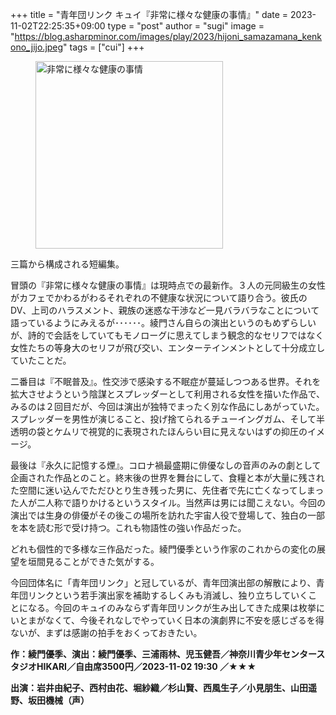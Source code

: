 +++
title = "青年団リンク キュイ『非常に様々な健康の事情』"
date = 2023-11-02T22:25:35+09:00
type = "post"
author = "sugi"
image = "https://blog.asharpminor.com/images/play/2023/hijoni_samazamana_kenkono_jijo.jpeg"
tags = ["cui"]
+++
<figure class="alignleft"><img src="/images/play/2023/hijoni_samazamana_kenkono_jijo.jpeg" alt="非常に様々な健康の事情" style="width: 300px !important;"></figure>

三篇から構成される短編集。

冒頭の『非常に様々な健康の事情』は現時点での最新作。３人の元同級生の女性がカフェでかわるがわるそれぞれの不健康な状況について語り合う。彼氏のDV、上司のハラスメント、親族の迷惑な干渉など一見バラバラなことについて語っているようにみえるが･･････。綾門さん自らの演出というのもめずらしいが、詩的で会話をしていてもモノローグに思えてしまう観念的なセリフではなく女性たちの等身大のセリフが飛び交い、エンターテインメントとして十分成立していたことだ。

二番目は『不眠普及』。性交渉で感染する不眠症が蔓延しつつある世界。それを拡大させようという陰謀とスプレッダーとして利用される女性を描いた作品で、みるのは２回目だが、今回は演出が独特でまったく別な作品にしあがっていた。スプレッダーを男性が演じること、投げ捨てられるチューイングガム、そして半透明の袋とケムリで視覚的に表現されたほんらい目に見えないはずの抑圧のイメージ。

最後は『永久に記憶する煙』。コロナ禍最盛期に俳優なしの音声のみの劇として企画された作品とのこと。終末後の世界を舞台にして、食糧と本が大量に残された空間に迷い込んでただひとり生き残った男に、先住者で先に亡くなってしまった人が二人称で語りかけるというスタイル。当然声は男には聞こえない。今回の演出では生身の俳優がその後この場所を訪れた宇宙人役で登場して、独白の一部を本を読む形で受け持つ。これも物語性の強い作品だった。

どれも個性的で多様な三作品だった。綾門優季という作家のこれからの変化の展望を垣間見ることができた気がする。

今回団体名に「青年団リンク」と冠しているが、青年団演出部の解散により、青年団リンクという若手演出家を補助するしくみも消滅し、独り立ちしていくことになる。今回のキュイのみならず青年団リンクが生み出してきた成果は枚挙にいとまがなくて、今後それなしでやっていく日本の演劇界に不安を感じざるを得ないが、まずは感謝の拍手をおくっておきたい。

**作：綾門優季、演出：綾門優季、三浦雨林、児玉健吾／神奈川青少年センタースタジオHIKARI／自由席3500円／2023-11-02 19:30 ／★★★**

**出演：岩井由紀子、西村由花、堀紗織／杉山賢、西風生子／小見朋生、山田遥野、坂田機械（声）**